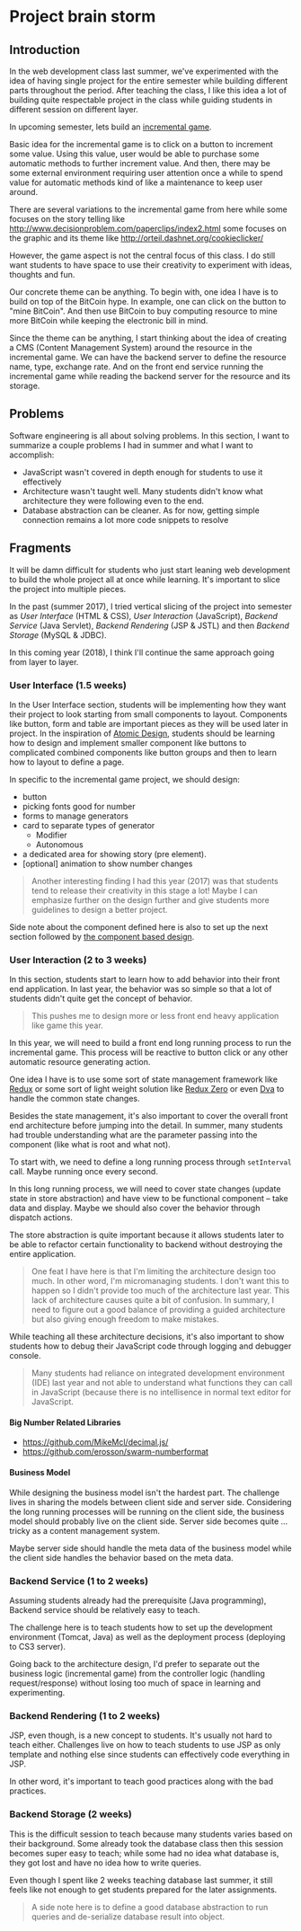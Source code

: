 # Project brain storm

## Introduction

In the web development class last summer, we've experimented with the idea of
having single project for the entire semester while building different parts
throughout the period. After teaching the class, I like this idea a lot of
building quite respectable project in the class while guiding students in
different session on different layer.

In upcoming semester, lets build an [incremental game](https://en.wikipedia.org/wiki/Incremental_game).

Basic idea for the incremental game is to click on a button to increment some
value. Using this value, user would be able to purchase some automatic methods to
further increment value. And then, there may be some external environment requiring
user attention once a while to spend value for automatic methods kind of
like a maintenance to keep user around.

There are several variations to the incremental game from here while some focuses
on the story telling like http://www.decisionproblem.com/paperclips/index2.html
some focuses on the graphic and its theme like http://orteil.dashnet.org/cookieclicker/

However, the game aspect is not the central focus of this class. I do still
want students to have space to use their creativity to experiment with ideas,
thoughts and fun.

Our concrete theme can be anything. To begin with, one idea I have is to build
on top of the BitCoin hype. In example, one can click on the button to "mine BitCoin".
And then use BitCoin to buy computing resource to mine more BitCoin while keeping the
electronic bill in mind.

Since the theme can be anything, I start thinking about the idea of creating a CMS
(Content Management System) around the resource in the incremental game. We can
have the backend server to define the resource name, type, exchange rate. And
on the front end service running the incremental game while reading the backend
server for the resource and its storage.

## Problems

Software engineering is all about solving problems. In this section, I want to
summarize a couple problems I had in summer and what I want to accomplish:

* JavaScript wasn't covered in depth enough for students to use it effectively
* Architecture wasn't taught well. Many students didn't know what architecture they were following even to the end.
* Database abstraction can be cleaner. As for now, getting simple connection remains a lot more code snippets to resolve

## Fragments

It will be damn difficult for students who just start leaning web development
to build the whole project all at once while learning. It's important to slice
the project into multiple pieces.

In the past (summer 2017), I tried vertical slicing of the project into semester
as *User Interface* (HTML & CSS), *User Interaction* (JavaScript), *Backend
Service* (Java Servlet), *Backend Rendering* (JSP & JSTL) and then *Backend
Storage* (MySQL & JDBC).

In this coming year (2018), I think I'll continue the same approach going from
layer to layer.

### User Interface (1.5 weeks)

In the User Interface section, students will be implementing how they want their
project to look starting from small components to layout. Components like button, form and
table are important pieces as they will be used later in project. In the inspiration of 
[Atomic Design](http://bradfrost.com/blog/post/atomic-web-design/), students should
be learning how to design and implement smaller component like buttons to 
complicated combined components like button groups and then to learn how to layout
to define a page.

In specific to the incremental game project, we should design:

* button
* picking fonts good for number
* forms to manage generators
* card to separate types of generator
    * Modifier
    * Autonomous
* a dedicated area for showing story (pre element).
* [optional] animation to show number changes

> Another interesting finding I had this year (2017) was that students tend to
> release their creativity in this stage a lot! Maybe I can emphasize further on
> the design further and give students more guidelines to design a better project.

Side note about the component defined here is also to set up the next section
followed by [the component based design](https://material.io/components/web/docs/authoring-components/).

### User Interaction (2 to 3 weeks)

In this section, students start to learn how to add behavior into their front
end application. In last year, the behavior was so simple so that a lot of students
didn't quite get the concept of behavior.

> This pushes me to design more or less front end heavy application like game this year.

In this year, we will need to build a front end long running process to run the
incremental game. This process will be reactive to button click or any other
automatic resource generating action.

One idea I have is to use some sort of state management framework like [Redux](https://redux.js.org/)
or some sort of light weight solution like [Redux Zero](https://github.com/concretesolutions/redux-zero)
or even [Dva](https://github.com/dvajs/dva) to handle the common state changes.

Besides the state management, it's also important to cover the overall front end
architecture before jumping into the detail. In summer, many students had trouble
understanding what are the parameter passing into the component (like what is
root and what not).

To start with, we need to define a long running process through `setInterval`
call. Maybe running once every second.

In this long running process, we will need to cover state changes (update state
in store abstraction) and have view to be functional component – take data and
display. Maybe we should also cover the behavior through dispatch actions.

The store abstraction is quite important because it allows students later to
be able to refactor certain functionality to backend without destroying the
entire application.

> One feat I have here is that I'm limiting the architecture design too much.
> In other word, I'm micromanaging students. I don't want this to happen so I
> didn't provide too much of the architecture last year. This lack of architecture
> causes quite a bit of confusion. In summary, I need to figure out a good balance
> of providing a guided architecture but also giving enough freedom to make mistakes.

While teaching all these architecture decisions, it's also important to show
students how to debug their JavaScript code through logging and debugger console.

> Many students had reliance on integrated development environment (IDE) last year
> and not able to understand what functions they can call in JavaScript (because
> there is no intellisence in normal text editor for JavaScript.

#### Big Number Related Libraries

* https://github.com/MikeMcl/decimal.js/
* https://github.com/erosson/swarm-numberformat

#### Business Model

While designing the business model isn't the hardest part. The challenge lives
in sharing the models between client side and server side. Considering the long
running processes will be running on the client side, the business model should
probably live on the client side. Server side becomes quite … tricky as a content
management system.

Maybe server side should handle the meta data of the business model while the
client side handles the behavior based on the meta data.

### Backend Service (1 to 2 weeks)

Assuming students already had the prerequisite (Java programming), Backend service
should be relatively easy to teach.

The challenge here is to teach students how to set up the development environment
(Tomcat, Java) as well as the deployment process (deploying to CS3 server).

Going back to the architecture design, I'd prefer to separate out the business
logic (incremental game) from the controller logic (handling request/response)
without losing too much of space in learning and experimenting.

### Backend Rendering (1 to 2 weeks)

JSP, even though, is a new concept to students. It's usually not hard to teach
either. Challenges live on how to teach students to use JSP as only template and
nothing else since students can effectively code everything in JSP.

In other word, it's important to teach good practices along with the bad practices.

### Backend Storage (2 weeks)

This is the difficult session to teach because many students varies based on their
background. Some already took the database class then this session becomes super
easy to teach; while some had no idea what database is, they got lost and have no
idea how to write queries.

Even though I spent like 2 weeks teaching database last summer, it still feels like
not enough to get students prepared for the later assignments.

> A side note here is to define a good database abstraction to run queries and
> de-serialize database result into object.


